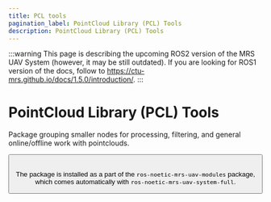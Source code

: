 ```yaml
---
title: PCL tools
pagination_label: PointCloud Library (PCL) Tools
description: PointCloud Library (PCL) Tools
---
```


:::warning
This page is describing the upcoming ROS2 version of the MRS UAV System (however, it may be still outdated). If you are looking for ROS1 version of the docs, follow to https://ctu-mrs.github.io/docs/1.5.0/introduction/.
:::

# PointCloud Library (PCL) Tools

Package grouping smaller nodes for processing, filtering, and general online/offline work with pointclouds.

<Button label="🔗 mrs_pcl_tools" link="https://github.com/ctu-mrs/mrs_pcl_tools" block /><br />

The package is installed as a part of the `ros-noetic-mrs-uav-modules` package, which comes automatically with `ros-noetic-mrs-uav-system-full`.
